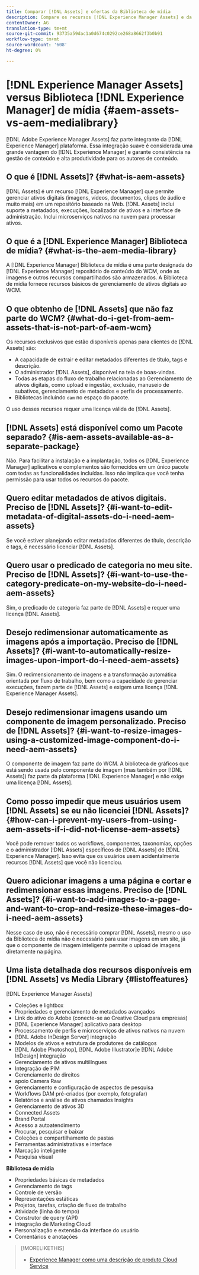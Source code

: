```yaml
---
title: Comparar [!DNL Assets] e ofertas da Biblioteca de mídia
description: Compare os recursos [!DNL Experience Manager Assets] e da Biblioteca de mídia e conheça as diferenças.
contentOwner: AG
translation-type: tm+mt
source-git-commit: 93735a59dac1a0d674c0292ce268a8662f3b0b91
workflow-type: tm+mt
source-wordcount: '608'
ht-degree: 0%

---
```



# [!DNL Experience Manager Assets] versus Biblioteca  [!DNL Experience Manager] de mídia  {#aem-assets-vs-aem-medialibrary}

[!DNL Adobe Experience Manager Assets] faz parte integrante da  [!DNL Experience Manager] plataforma. Essa integração suave é considerada uma grande vantagem do [!DNL Experience Manager] e garante consistência na gestão de conteúdo e alta produtividade para os autores de conteúdo.

## O que é [!DNL Assets]? {#what-is-aem-assets}

[!DNL Assets] é um recurso  [!DNL Experience Manager] que permite gerenciar ativos digitais (imagens, vídeos, documentos, clipes de áudio e muito mais) em um repositório baseado na Web. [!DNL Assets] inclui suporte a metadados, execuções, localizador de ativos e a interface de administração. Inclui microserviços nativos na nuvem para processar ativos.

## O que é a [!DNL Experience Manager] Biblioteca de mídia? {#what-is-the-aem-media-library}

A [!DNL Experience Manager] Biblioteca de mídia é uma parte designada do [!DNL Experience Manager] repositório de conteúdo do WCM, onde as imagens e outros recursos compartilhados são armazenados. A Biblioteca de mídia fornece recursos básicos de gerenciamento de ativos digitais ao WCM.

## O que obtenho de [!DNL Assets] que não faz parte do WCM? {#what-do-i-get-from-aem-assets-that-is-not-part-of-aem-wcm}

Os recursos exclusivos que estão disponíveis apenas para clientes de [!DNL Assets] são:

* A capacidade de extrair e editar metadados diferentes de título, tags e descrição.
* O administrador [!DNL Assets], disponível na tela de boas-vindas.
* Todas as etapas do fluxo de trabalho relacionadas ao Gerenciamento de ativos digitais, como upload e ingestão, exclusão, manuseio de subativos, gerenciamento de metadados e perfis de processamento.
* Bibliotecas incluindo `dam` no espaço do pacote.

O uso desses recursos requer uma licença válida de [!DNL Assets].

## [!DNL Assets] está disponível como um Pacote separado? {#is-aem-assets-available-as-a-separate-package}

Não. Para facilitar a instalação e a implantação, todos os [!DNL Experience Manager] aplicativos e complementos são fornecidos em um único pacote com todas as funcionalidades incluídas. Isso não implica que você tenha permissão para usar todos os recursos do pacote.

## Quero editar metadados de ativos digitais. Preciso de [!DNL Assets]? {#i-want-to-edit-metadata-of-digital-assets-do-i-need-aem-assets}

Se você estiver planejando editar metadados diferentes de título, descrição e tags, é necessário licenciar [!DNL Assets].

## Quero usar o predicado de categoria no meu site. Preciso de [!DNL Assets]? {#i-want-to-use-the-category-predicate-on-my-website-do-i-need-aem-assets}

Sim, o predicado de categoria faz parte de [!DNL Assets] e requer uma licença [!DNL Assets].

## Desejo redimensionar automaticamente as imagens após a importação. Preciso de [!DNL Assets]? {#i-want-to-automatically-resize-images-upon-import-do-i-need-aem-assets}

Sim. O redimensionamento de imagens e a transformação automática orientada por fluxo de trabalho, bem como a capacidade de gerenciar execuções, fazem parte de [!DNL Assets] e exigem uma licença [!DNL Experience Manager Assets].

## Desejo redimensionar imagens usando um componente de imagem personalizado. Preciso de [!DNL Assets]? {#i-want-to-resize-images-using-a-customized-image-component-do-i-need-aem-assets}

O componente de imagem faz parte do WCM. A biblioteca de gráficos que está sendo usada pelo componente de imagem (mas também por [!DNL Assets]) faz parte da plataforma [!DNL Experience Manager] e não exige uma licença [!DNL Assets].

## Como posso impedir que meus usuários usem [!DNL Assets] se eu não licenciei [!DNL Assets]? {#how-can-i-prevent-my-users-from-using-aem-assets-if-i-did-not-license-aem-assets}

Você pode remover todos os workflows, componentes, taxonomias, opções e o administrador [!DNL Assets] específicos de [!DNL Assets] de [!DNL Experience Manager]. Isso evita que os usuários usem acidentalmente recursos [!DNL Assets] que você não licenciou.

## Quero adicionar imagens a uma página e cortar e redimensionar essas imagens. Preciso de [!DNL Assets]? {#i-want-to-add-images-to-a-page-and-want-to-crop-and-resize-these-images-do-i-need-aem-assets}

Nesse caso de uso, não é necessário comprar [!DNL Assets], mesmo o uso da Biblioteca de mídia não é necessário para usar imagens em um site, já que o componente de imagem inteligente permite o upload de imagens diretamente na página.

## Uma lista detalhada dos recursos disponíveis em [!DNL Assets] vs Media Library {#listoffeatures}

[!DNL Experience Manager Assets]

* Coleções e lightbox
* Propriedades e gerenciamento de metadados avançados
* Link do ativo do Adobe (conecte-se ao Creative Cloud para empresas)
* [!DNL Experience Manager] aplicativo para desktop
* Processamento de perfis e microserviços de ativos nativos na nuvem
* [!DNL Adobe InDesign Server] integração
* Modelos de ativos e estrutura de produtores de catálogos
* [!DNL Adobe Photoshop],  [!DNL Adobe Illustrator]e  [!DNL Adobe InDesign] integração
* Gerenciamento de ativos multilíngues
* Integração de PIM
* Gerenciamento de direitos
* apoio Camera Raw
* Gerenciamento e configuração de aspectos de pesquisa
* Workflows DAM pré-criados (por exemplo, fotografar)
* Relatórios e análise de ativos chamados Insights
* Gerenciamento de ativos 3D
* Connected Assets
* Brand Portal
* Acesso a autoatendimento
* Procurar, pesquisar e baixar
* Coleções e compartilhamento de pastas
* Ferramentas administrativas e interface
* Marcação inteligente
* Pesquisa visual

**Biblioteca de mídia**

* Propriedades básicas de metadados
* Gerenciamento de tags
* Controle de versão
* Representações estáticas
* Projetos, tarefas, criação de fluxo de trabalho
* Atividade (linha do tempo)
* Construtor de query (API)
* integração de Marketing Cloud
* Personalização e extensão da interface do usuário
* Comentários e anotações

>[!MORELIKETHIS]
>
>* [Experience Manager como uma descrição de produto Cloud Service](https://helpx.adobe.com/legal/product-descriptions/adobe-experience-manager-cloud-service.html)

